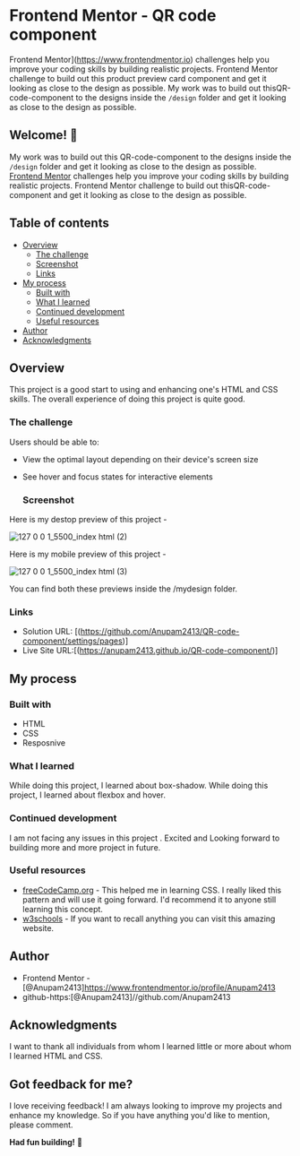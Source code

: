 # Frontend Mentor - QR code component

Frontend Mentor](https://www.frontendmentor.io) challenges help you improve your coding skills by building realistic projects. Frontend Mentor challenge to build out this product preview card component and get it looking as close to the design as possible.
My work was to build out thisQR-code-component to the designs inside the `/design` folder and get it looking as close to the design as possible.

## Welcome! 👋

My work was to build out this QR-code-component to the designs inside the `/design` folder and get it looking as close to the design as possible. 
[Frontend Mentor](https://www.frontendmentor.io) challenges help you improve your coding skills by building realistic projects. Frontend Mentor challenge to build out thisQR-code-component and get it looking as close to the design as possible.


## Table of contents

- [Overview](#overview)
  - [The challenge](#the-challenge)
  - [Screenshot](#screenshot)
  - [Links](#links)
- [My process](#my-process)
  - [Built with](#built-with)
  - [What I learned](#what-i-learned)
  - [Continued development](#continued-development)
  - [Useful resources](#useful-resources)
- [Author](#author)
- [Acknowledgments](#acknowledgments)

## Overview
This project is a good start to using and enhancing one's HTML and CSS skills. The overall experience of doing this project is quite good.

### The challenge
Users should be able to:
- View the optimal layout depending on their device's screen size
- See hover and focus states for interactive elements



  ### Screenshot
Here is my destop preview of this project - 

![127 0 0 1_5500_index html (2)](https://github.com/Anupam2413/QR-code-component/assets/138028477/9727d0d2-0cce-4bc9-8574-af4c826eb290)

Here is my mobile preview of this project - 


![127 0 0 1_5500_index html (3)](https://github.com/Anupam2413/QR-code-component/assets/138028477/6e91062b-5346-4a07-a5c3-7ab495755683)


You can find both these previews inside the /mydesign folder.



### Links

- Solution URL: [(https://github.com/Anupam2413/QR-code-component/settings/pages)]
- Live Site URL:[(https://anupam2413.github.io/QR-code-component/)]


## My process

### Built with

- HTML
- CSS 
- Resposnive

### What I learned

While doing this project, I learned about box-shadow.
While doing this project, I learned about flexbox and  hover.


### Continued development
I am not facing any issues in this project . Excited and Looking forward to building more and more project in future. 


### Useful resources
- [freeCodeCamp.org](https://www.youtube.com/watch?v=1Rs2ND1ryYc&t=13485s) - This helped me in learning CSS. I really liked this pattern and will use it going forward. I'd recommend it to anyone still learning this concept.
- [w3schools](https://www.w3schools.com/) - If you want to recall anything you can visit this amazing website. 

## Author
- Frontend Mentor - [@Anupam2413]https://www.frontendmentor.io/profile/Anupam2413
- github-https:[@Anupam2413]//github.com/Anupam2413


## Acknowledgments

I want to thank all individuals from whom I learned little or more about whom I learned HTML and CSS.


## Got feedback for me?

I love receiving feedback! I am always looking to improve my projects and enhance my knowledge. So if you have anything you'd like to mention, please comment.


**Had fun building!** 🚀









